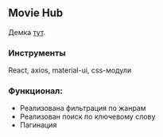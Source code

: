 ## Movie Hub

Демка [тут](https://movie-hub-eight.vercel.app/).

### Инструменты
 React, axios, material-ui, css-модули

### Функционал:
- Реализована фильтрация по жанрам
- Реализован поиск по ключевому слову
- Пагинация 
